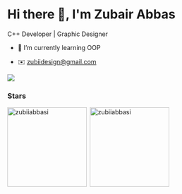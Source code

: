 # Hi there 👋, I'm Zubair Abbas

C++ Developer | Graphic Designer

- 🌱 I’m currently learning OOP

- ✉️ zubiidesign@gmail.com

<div> <a href="https://github.com/zubiiabbasi" target="_blank"><img src="https://img.shields.io/badge/GitHub-100000?style=for-the-badge&logo=github&logoColor=white" target="_blank"></a>
</div><h3 align="left">Stars</h3>
<img align="left" height="180em" src="https://github-readme-stats.vercel.app/api/top-langs/?username=zubiiabbasi&layout=compact&theme=transparent" alt=zubiiabbasi />

<p>&nbsp;<img align="center" height="180em" src="https://github-readme-stats.vercel.app/api?username=zubiiabbasi&show_icons=true&locale=en&theme=transparent" alt="zubiiabbasi" /></p>
